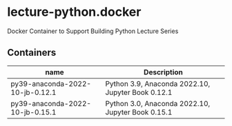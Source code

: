 # lecture-python.docker

Docker Container to Support Building Python Lecture Series

## Containers

| name | Description |
|------|-------------|
|py39-anaconda-2022-10-jb-0.12.1 | Python 3.9, Anaconda 2022.10, Jupyter Book 0.12.1 |
| py39-anaconda-2022-10-jb-0.15.1 | Python 3.0, Anaconda 2022.10, Jupyter Book 0.15.1 |
